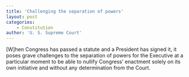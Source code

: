 ```yaml
---
title: 'Challenging the separation of powers'
layout: post
categories:
    - Constitution
author: 'U. S. Supreme Court'
---
```


\[W\]hen Congress has passed a statute and a President has signed it, it poses grave challenges to the separation of powers for the Executive at a particular moment to be able to nullify Congress’ enactment solely on its own initiative and without any determination from the Court.